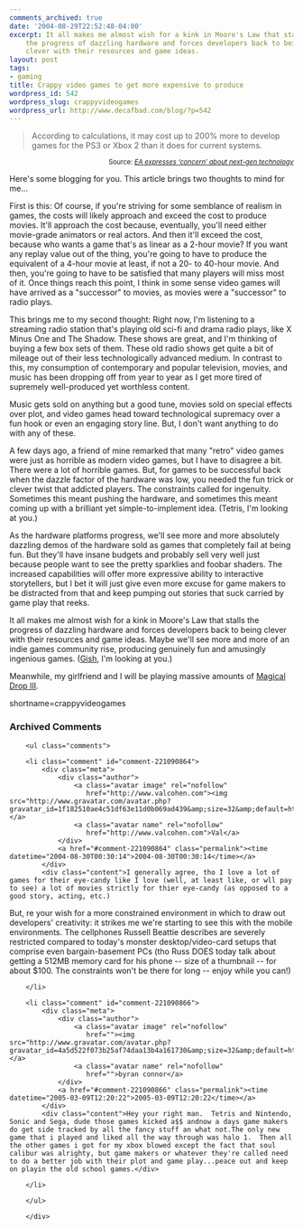 ```yaml
---
comments_archived: true
date: '2004-08-29T22:52:48-04:00'
excerpt: It all makes me almost wish for a kink in Moore's Law that stalls
    the progress of dazzling hardware and forces developers back to being
    clever with their resources and game ideas.
layout: post
tags:
- gaming
title: Crappy video games to get more expensive to produce
wordpress_id: 542
wordpress_slug: crappyvideogames
wordpress_url: http://www.decafbad.com/blog/?p=542
---
```

<blockquote>
According to calculations, it may cost up to 200% more to develop games for the PS3 or Xbox 2 than it does for current systems.
</blockquote>
<div align="right"><small>Source: <cite><a href="http://www.joystiq.com/entry/5561357479278881/">EA expresses &#8216;concern&#8217; about next-gen technology</a></cite></small></div>

Here's some blogging for you.  This article brings two thoughts to mind for me...

First is this:  Of course, if you're striving for some semblance of realism in games, the costs will likely approach and exceed the cost to produce movies.  It'll approach the cost because, eventually, you'll need either movie-grade animators or real actors.  And then it'll exceed the cost, because who wants a game that's as linear as a 2-hour movie?  If you want any replay value out of the thing, you're going to have to produce the equivalent of a 4-hour movie at least, if not a 20- to 40-hour movie.  And then, you're going to have to be satisfied that many players will miss most of it.  Once things reach this point, I think in some sense video games will have arrived as a "successor" to movies, as movies were a "successor" to radio plays.

This brings me to my second thought:  Right now, I'm listening to a streaming radio station that's playing old sci-fi and drama radio plays, like X Minus One and The Shadow.  These shows are great, and I'm thinking of buying a few box sets of them.  These old radio shows get quite a bit of mileage out of their less technologically advanced medium.  In contrast to this, my consumption of contemporary and popular television, movies, and music has been dropping off from year to year as I get more tired of supremely well-produced yet worthless content.

Music gets sold on anything but a good tune, movies sold on special effects over plot, and video games head toward technological supremacy over a fun hook or even an engaging story line.  But, I don't want anything to do with any of these.

A few days ago, a friend of mine remarked that many "retro" video games were just as horrible as modern video games, but I have to disagree a bit.  There were a lot of horrible games.  But, for games to be successful back when the dazzle factor of the hardware was low, you needed the fun trick or clever twist that addicted players.  The constraints called for ingenuity.  Sometimes this meant pushing the hardware, and sometimes this meant coming up with a brilliant yet simple-to-implement idea.  (Tetris, I'm looking at you.)

As the hardware platforms progress, we'll see more and more absolutely dazzling demos of the hardware sold as games that completely fail at being fun.  But they'll have insane budgets and probably sell very well just because people want to see the pretty sparklies and foobar shaders.  The increased capabilities will offer more expressive ability to interactive storytellers, but I bet it will just give even more excuse for game makers to be distracted from that and keep pumping out stories that suck carried by game play that reeks.

It all makes me almost wish for a kink in Moore's Law that stalls the progress of dazzling hardware and forces developers back to being clever with their resources and game ideas.  Maybe we'll see more and more of an indie games community rise, producing genuinely fun and amusingly ingenious games.  (<a href="http://www.chroniclogic.com/gish/">Gish</a>, I'm looking at you.)

Meanwhile, my girlfriend and I will be playing massive amounts of <a href="http://www.neo-geo.com/reviews/neo-reviews/md3/md3.html">Magical Drop III</a>.
<!--more-->
shortname=crappyvideogames

<div id="comments" class="comments archived-comments">
            <h3>Archived Comments</h3>
            
        <ul class="comments">
            
        <li class="comment" id="comment-221090864">
            <div class="meta">
                <div class="author">
                    <a class="avatar image" rel="nofollow" 
                       href="http://www.valcohen.com"><img src="http://www.gravatar.com/avatar.php?gravatar_id=1f182510ae4c51df63e11d0b069ad439&amp;size=32&amp;default=http://mediacdn.disqus.com/1320279820/images/noavatar32.png"/></a>
                    <a class="avatar name" rel="nofollow" 
                       href="http://www.valcohen.com">Val</a>
                </div>
                <a href="#comment-221090864" class="permalink"><time datetime="2004-08-30T00:30:14">2004-08-30T00:30:14</time></a>
            </div>
            <div class="content">I generally agree, tho I love a lot of games for their eye-candy like I love (well, at least like, or wll pay to see) a lot of movies strictly for thier eye-candy (as opposed to a good story, acting, etc.)

But, re your wish for a more constrained environment in which to draw out developers' creativity: it strikes me we're starting to see this with the mobile environments. The cellphones Russell Beattie describes are severely restricted compared to today's monster desktop/video-card setups that comprise even bargain-basement PCs (tho Russ DOES today talk about getting a 512MB memory card for his phone -- size of a thumbnail -- for about $100. The constraints won't be there for long -- enjoy while you can!)</div>
            
        </li>
    
        <li class="comment" id="comment-221090866">
            <div class="meta">
                <div class="author">
                    <a class="avatar image" rel="nofollow" 
                       href=""><img src="http://www.gravatar.com/avatar.php?gravatar_id=4a5d522f073b25af74daa13b4a161730&amp;size=32&amp;default=http://mediacdn.disqus.com/1320279820/images/noavatar32.png"/></a>
                    <a class="avatar name" rel="nofollow" 
                       href="">byran connor</a>
                </div>
                <a href="#comment-221090866" class="permalink"><time datetime="2005-03-09T12:20:22">2005-03-09T12:20:22</time></a>
            </div>
            <div class="content">Hey your right man.  Tetris and Nintendo, Sonic and Sega, dude those games kicked a$$ andnow a days game makers do get side tracked by all the fancy stuff an what not.The only new game that i played and liked all the way through was halo 1.  Then all the other games i got for my xbox blowed except the fact that soul calibur was alrighty, but game makers or whatever they're called need to do a better job with their plot and game play...peace out and keep on playin the old school games.</div>
            
        </li>
    
        </ul>
    
        </div>
    